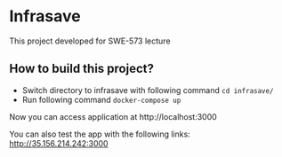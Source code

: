 # Infrasave

This project developed for SWE-573 lecture

## How to build this project?
* Switch directory to infrasave with following command `cd infrasave/`
* Run following command `docker-compose up`

Now you can access application at http://localhost:3000

You can also test the app with the following links:
http://35.156.214.242:3000